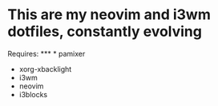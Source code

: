 # This are my neovim and i3wm dotfiles, constantly evolving

Requires:
***   * pamixer
   * xorg-xbacklight
   * i3wm
   * neovim
   * i3blocks
